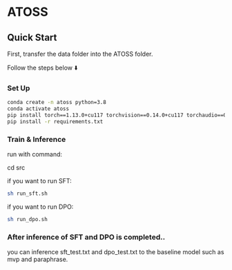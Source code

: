 # ATOSS

## Quick Start

First, transfer the data folder into the ATOSS folder.

Follow the steps below ⬇️

### Set Up

```sh
conda create -n atoss python=3.8
conda activate atoss
pip install torch==1.13.0+cu117 torchvision==0.14.0+cu117 torchaudio==0.13.0 --extra-index-url https://download.pytorch.org/whl/cu117
pip install -r requirements.txt
```

### Train & Inference

run with command:

cd src

if you want to run SFT:

```sh
sh run_sft.sh
```

if you want to run DPO:

```sh
sh run_dpo.sh
```

### After inference of SFT and DPO is completed..

you can inference sft_test.txt and dpo_test.txt to the baseline model such as mvp and paraphrase.
